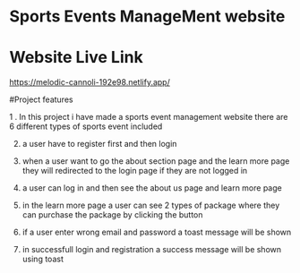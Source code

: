 # Sports Events ManageMent website

# Website Live Link 

https://melodic-cannoli-192e98.netlify.app/


#Project features 

1 . In this project i have made a sports event management website there are 6 different types of sports event included 

2. a user have to register first and then login 

3. when a user want to go the about section page and the learn more page they will redirected to the login page if they are not logged in 

4. a user can log in and then see the about us page and learn more page 

5. in the learn more page a user can see 2 types of package where they can purchase the package by clicking the button 

6. if a user enter wrong email and password a toast message will be shown

7. in successfull login and registration a success message will be shown using toast
